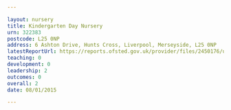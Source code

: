```yaml
---

layout: nursery
title: Kindergarten Day Nursery
urn: 322383
postcode: L25 0NP
address: 6 Ashton Drive, Hunts Cross, Liverpool, Merseyside, L25 0NP
latestReportUrl: https://reports.ofsted.gov.uk/provider/files/2450176/urn/322383.pdf
teaching: 0
development: 0
leadership: 2
outcomes: 0
overall: 2
date: 08/01/2015

---
```

